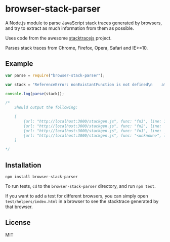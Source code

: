 browser-stack-parser
===

A Node.js module to parse JavaScript stack traces generated by browsers, and try to extract as much information from them as possible.

Uses code from the awesome [stacktracejs](https://github.com/stacktracejs/error-stack-parser) project.

Parses stack traces from Chrome, Firefox, Opera, Safari and IE>=10.

Example
---

```javascript
var parse = require("browser-stack-parser");

var stack = "ReferenceError: nonExistantFunction is not defined\n    at fn3 (http://localhost:3000/stackgen.js:10:2)\n    at fn2 (http://localhost:3000/stackgen.js:6:2)\n    at fn1 (http://localhost:3000/stackgen.js:2:2)\n    at http://localhost:3000/stackgen.js:14:2"

console.log(parse(stack));

/*
	Should output the following:

	[
		{url: "http://localhost:3000/stackgen.js", func: "fn3", line: 10, column: 2},
		{url: "http://localhost:3000/stackgen.js", func: "fn2", line:  6, column: 2},
		{url: "http://localhost:3000/stackgen.js", func: "fn1", line:  2, column: 2},
		{url: "http://localhost:3000/stackgen.js", func: "<unknown>", line:  14, column: 2}
	]

*/
```

Installation
---

```
npm install browser-stack-parser
```

To run tests, `cd` to the `browser-stack-parser` directory, and run `npm test`.

If you want to add a test for different browsers, you can simply open `test/helpers/index.html` in a browser to see the stacktrace generated by that browser.

License
---

MIT